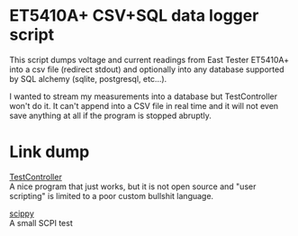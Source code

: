 
# ET5410A+ CSV+SQL data logger script

This script dumps voltage and current readings from East Tester ET5410A+ into a csv file (redirect stdout) and optionally into any database supported by SQL alchemy (sqlite, postgresql, etc...).  

I wanted to stream my measurements into a database but TestController won't do it. It can't append into a CSV file in real time and it will not even save anything at all if the program is stopped abruptly.  

# Link dump

[TestController](https://lygte-info.dk/project/TestControllerConfigDevice%20UK.html)  
A nice program that just works, but it is not open source and "user scripting" is limited to a poor custom bullshit language.  

[scippy](https://github.com/edmundsj/scippy.git)  
A small SCPI test  

